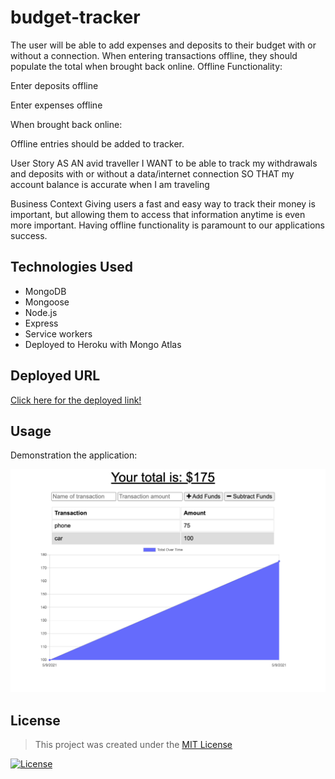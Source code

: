 # budget-tracker

The user will be able to add expenses and deposits to their budget with or without a connection. When entering transactions offline, they should populate the total when brought back online.
Offline Functionality:


Enter deposits offline


Enter expenses offline


When brought back online:

Offline entries should be added to tracker.


User Story
AS AN avid traveller
I WANT to be able to track my withdrawals and deposits with or without a data/internet connection
SO THAT my account balance is accurate when I am traveling

Business Context
Giving users a fast and easy way to track their money is important, but allowing them to access that information anytime is even more important. Having offline functionality is paramount to our applications success.

## Technologies Used
* MongoDB
* Mongoose
* Node.js
* Express
* Service workers
* Deployed to Heroku with Mongo Atlas

## Deployed URL

[Click here for the deployed link!](https://floating-headland-48587.herokuapp.com/)

## Usage

Demonstration the application:

![Screenshot01](./assets/budgetTracker.png)

## License

> This project was created under the [MIT License](https://opensource.org/licenses/MIT)

[![License](https://img.shields.io/badge/License-MIT-green.svg)](https://shields.io/)

